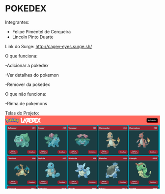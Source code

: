 # POKEDEX

Integrantes: 
- Felipe Pimentel de Cerqueira
- Lincoln Pinto Duarte

Link do Surge: http://cagey-eyes.surge.sh/

O que funciona:

-Adicionar a pokedex

-Ver detalhes do pokemon

-Remover da pokedex

O que não funciona: 

-Rinha de pokemons

Telas do Projeto:
![Pokedex HomePage](https://github.com/future4code/tang-pokedex7/blob/master/Pokedex.png)
